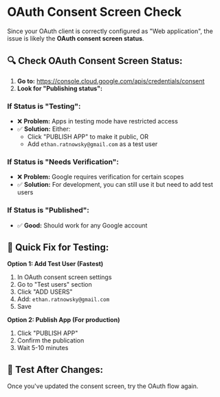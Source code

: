 # OAuth Consent Screen Check

Since your OAuth client is correctly configured as "Web application", the issue is likely the **OAuth consent screen status**.

## 🔍 Check OAuth Consent Screen Status:

1. **Go to:** https://console.cloud.google.com/apis/credentials/consent
2. **Look for "Publishing status":**

### If Status is "Testing":
- ❌ **Problem:** Apps in testing mode have restricted access
- ✅ **Solution:** Either:
  - Click "PUBLISH APP" to make it public, OR
  - Add `ethan.ratnowsky@gmail.com` as a test user

### If Status is "Needs Verification":
- ❌ **Problem:** Google requires verification for certain scopes
- ✅ **Solution:** For development, you can still use it but need to add test users

### If Status is "Published":
- ✅ **Good:** Should work for any Google account

## 🎯 Quick Fix for Testing:

**Option 1: Add Test User (Fastest)**
1. In OAuth consent screen settings
2. Go to "Test users" section  
3. Click "ADD USERS"
4. Add: `ethan.ratnowsky@gmail.com`
5. Save

**Option 2: Publish App (For production)**
1. Click "PUBLISH APP" 
2. Confirm the publication
3. Wait 5-10 minutes

## 🧪 Test After Changes:
Once you've updated the consent screen, try the OAuth flow again.